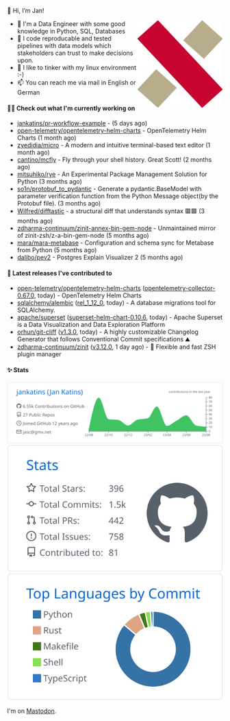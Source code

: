 👋 Hi, I’m Jan!

<img align="right" src="https://raw.githubusercontent.com/kreuzwerkerbot/kreuzwerkerbot/master/assets/xw.png" width="200">

- 🌱 I'm a Data Engineer with some good knowledge in Python, SQL, Databases
- 💪 I code reproducable and tested pipelines with data models which stakeholders can trust to make decisions upon.
- 💞️ I like to tinker with my linux environment :-)
- 📫 You can reach me via mail in English or German

#### 👩‍💻 Check out what I'm currently working on

- [jankatins/pr-workflow-example](https://github.com/jankatins/pr-workflow-example) -  (5 days ago)
- [open-telemetry/opentelemetry-helm-charts](https://github.com/open-telemetry/opentelemetry-helm-charts) - OpenTelemetry Helm Charts (1 month ago)
- [zyedidia/micro](https://github.com/zyedidia/micro) - A modern and intuitive terminal-based text editor (1 month ago)
- [cantino/mcfly](https://github.com/cantino/mcfly) - Fly through your shell history. Great Scott! (2 months ago)
- [mitsuhiko/rye](https://github.com/mitsuhiko/rye) - An Experimental Package Management Solution for Python (3 months ago)
- [so1n/protobuf_to_pydantic](https://github.com/so1n/protobuf_to_pydantic) - Generate a pydantic.BaseModel with parameter verification function from the Python Message object(by the Protobuf file). (3 months ago)
- [Wilfred/difftastic](https://github.com/Wilfred/difftastic) - a structural diff that understands syntax 🟥🟩 (3 months ago)
- [zdharma-continuum/zinit-annex-bin-gem-node](https://github.com/zdharma-continuum/zinit-annex-bin-gem-node) - Unmaintained mirror of zinit-zsh/z-a-bin-gem-node (5 months ago)
- [mara/mara-metabase](https://github.com/mara/mara-metabase) - Configuration and schema sync for Metabase from Python (5 months ago)
- [dalibo/pev2](https://github.com/dalibo/pev2) - Postgres Explain Visualizer 2 (5 months ago)

#### 🔭 Latest releases I've contributed to

- [open-telemetry/opentelemetry-helm-charts](https://github.com/open-telemetry/opentelemetry-helm-charts) ([opentelemetry-collector-0.67.0](https://github.com/open-telemetry/opentelemetry-helm-charts/releases/tag/opentelemetry-collector-0.67.0), today) - OpenTelemetry Helm Charts
- [sqlalchemy/alembic](https://github.com/sqlalchemy/alembic) ([rel_1_12_0](https://github.com/sqlalchemy/alembic/releases/tag/rel_1_12_0), today) - A database migrations tool for SQLAlchemy.
- [apache/superset](https://github.com/apache/superset) ([superset-helm-chart-0.10.6](https://github.com/apache/superset/releases/tag/superset-helm-chart-0.10.6), today) - Apache Superset is a Data Visualization and Data Exploration Platform
- [orhun/git-cliff](https://github.com/orhun/git-cliff) ([v1.3.0](https://github.com/orhun/git-cliff/releases/tag/v1.3.0), today) - A highly customizable Changelog Generator that follows Conventional Commit specifications ⛰️ 
- [zdharma-continuum/zinit](https://github.com/zdharma-continuum/zinit) ([v3.12.0](https://github.com/zdharma-continuum/zinit/releases/tag/v3.12.0), 1 day ago) - 🌻 Flexible and fast ZSH plugin manager


#### ✨ Stats

  [![](https://raw.githubusercontent.com/jankatins/jankatins/master/profile-summary-card-output/github/0-profile-details.svg)](https://github.com/vn7n24fzkq/github-profile-summary-cards)
  [![](https://raw.githubusercontent.com/jankatins/jankatins/master/profile-summary-card-output/github/3-stats.svg)](https://github.com/vn7n24fzkq/github-profile-summary-cards)
  [![](https://raw.githubusercontent.com/jankatins/jankatins/master/profile-summary-card-output/github/2-most-commit-language.svg)](https://github.com/vn7n24fzkq/github-profile-summary-cards)

I'm on <a rel="me" href="https://fosstodon.org/@jankatins">Mastodon</a>.
